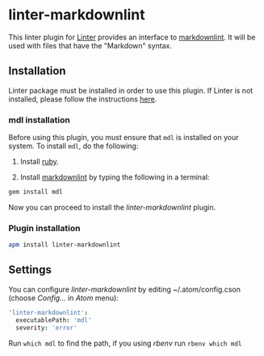 # linter-markdownlint

This linter plugin for [Linter](https://github.com/AtomLinter/Linter) provides an interface to [markdownlint](https://github.com/mivok/markdownlint). It will be used with files that have the "Markdown" syntax.

## Installation

Linter package must be installed in order to use this plugin. If Linter is not installed, please follow the instructions [here](https://github.com/AtomLinter/Linter).

### mdl installation

Before using this plugin, you must ensure that `mdl` is installed on your system. To install `mdl`, do the following:

1. Install [ruby](https://www.ruby-lang.org/).

1. Install [markdownlint](https://github.com/mivok/markdownlint) by typing the following in a terminal:

```sh
gem install mdl
```

Now you can proceed to install the _linter-markdownlint_ plugin.

### Plugin installation

```sh
apm install linter-markdownlint
```

## Settings

You can configure _linter-markdownlint_ by editing ~/.atom/config.cson (choose _Config..._ in _Atom_ menu):

```cson
'linter-markdownlint':
  executablePath: 'mdl'
  severity: 'error'
```

Run `which mdl` to find the path, if you using _rbenv_ run `rbenv which mdl`

